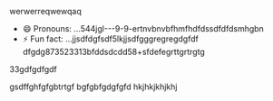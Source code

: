 werwerreqwewqaq
- 😄 Pronouns: ...544jgl---9-9-ertnvbnvbfhmfhdfdssdfdfdsmhgbn
- ⚡ Fun fact: ...jjsdfdgfsdf5lkjjsdfgggregregdgfdf
dfgdg873523313bfddsdcdd58+sfdefegrttgrtrgtg
<!---9thththgrdfdfdfefwwewesxxxrtnhbgdfcvbcvcvcrfwds5515226500144774
werevexe/werevexe is a ✨ special ✨ repository because its `README.md` (this file) appears on your GistHub pfdrdrfrofile.123747445zasdasascenhggnghghrggt95559625ererxxzccx62tyhfdgdfdfg
You can click the Preview link to take a look at your changes.26633tgt
--->33gdfgdfgdf
gsdffghfgfgbtrtgf
bgfgbfgdgfgfd
hkjhkjkhjkhj

